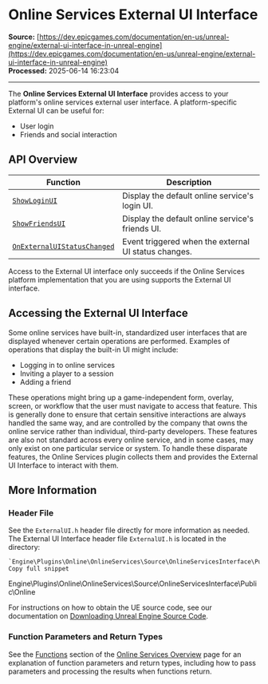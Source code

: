 # Online Services External UI Interface

**Source:** [https://dev.epicgames.com/documentation/en-us/unreal-engine/external-ui-interface-in-unreal-engine](https://dev.epicgames.com/documentation/en-us/unreal-engine/external-ui-interface-in-unreal-engine)  
**Processed:** 2025-06-14 16:23:04

---

The **Online Services External UI Interface** provides access to your platform's online services external user interface. A platform-specific External UI can be useful for:

-   User login
-   Friends and social interaction

## API Overview

| **Function** | **Description** |
| --- | --- |
| [`ShowLoginUI`](/documentation/en-us/unreal-engine/API/Plugins/OnlineServicesInterface/Online/IExternalUI/ShowLoginUI) | Display the default online service's login UI. |
| [`ShowFriendsUI`](/documentation/en-us/unreal-engine/API/Plugins/OnlineServicesInterface/Online/IExternalUI/ShowFriendsUI) | Display the default online service's friends UI. |
| [`OnExternalUIStatusChanged`](/documentation/en-us/unreal-engine/API/Plugins/OnlineServicesInterface/Online/IExternalUI/OnExternalUIStatusChanged) | Event triggered when the external UI status changes. |

Access to the External UI interface only succeeds if the Online Services platform implementation that you are using supports the External UI interface.

## Accessing the External UI Interface

Some online services have built-in, standardized user interfaces that are displayed whenever certain operations are performed. Examples of operations that display the built-in UI might include:

-   Logging in to online services
-   Inviting a player to a session
-   Adding a friend

These operations might bring up a game-independent form, overlay, screen, or workflow that the user must navigate to access that feature. This is generally done to ensure that certain sensitive interactions are always handled the same way, and are controlled by the company that owns the online service rather than individual, third-party developers. These features are also not standard across every online service, and in some cases, may only exist on one particular service or system. To handle these disparate features, the Online Services plugin collects them and provides the External UI Interface to interact with them.

## More Information

### Header File

See the `ExternalUI.h` header file directly for more information as needed. The External UI Interface header file `ExternalUI.h` is located in the directory:

```
`Engine\Plugins\Online\OnlineServices\Source\OnlineServicesInterface\Public\Online`
Copy full snippet
```
Engine\\Plugins\\Online\\OnlineServices\\Source\\OnlineServicesInterface\\Public\\Online

For instructions on how to obtain the UE source code, see our documentation on [Downloading Unreal Engine Source Code](/documentation/en-us/unreal-engine/downloading-source-code-in-unreal-engine).

### Function Parameters and Return Types

See the [Functions](/documentation/en-us/unreal-engine/overview-of-online-services-in-unreal-engine#functions) section of the [Online Services Overview](/documentation/en-us/unreal-engine/overview-of-online-services-in-unreal-engine) page for an explanation of function parameters and return types, including how to pass parameters and processing the results when functions return.